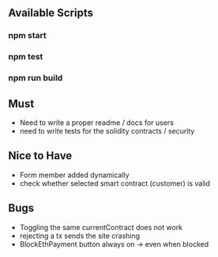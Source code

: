 ## Available Scripts
### npm start
### npm test
### npm run build

## Must
- Need to write a proper readme / docs for users
- need to write tests for the solidity contracts / security 

## Nice to Have
- Form member added dynamically
- check whether selected smart contract (customer) is valid

## Bugs
- Toggling the same currentContract does not work 
- rejecting a tx sends the site crashing
- BlockEthPayment button always on -> even when blocked
